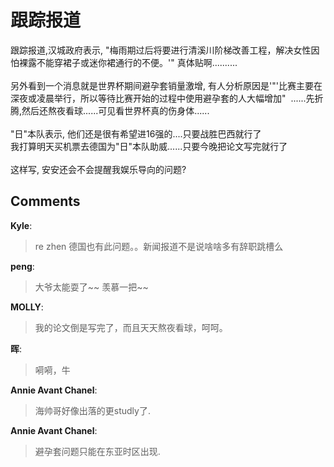 # 跟踪报道

<div id="msgcns!9884D0A402622CB2!3159" class="bvMsg">跟踪报道,汉城政府表示, &quot;梅雨期过后将要进行清溪川阶梯改善工程，解决女性因怕裸露不能穿裙子或迷你裙通行的不便。'&quot; 真体贴啊..........<br />
<br />
另外看到一个消息就是世界杯期间避孕套销量激增, 有人分析原因是'&quot;'比赛主要在深夜或凌晨举行，所以等待比赛开始的过程中使用避孕套的人大幅增加&quot;  ......先折腾,然后还熬夜看球......可见看世界杯真的伤身体......<br /><br />&quot;日&quot;本队表示, 他们还是很有希望进16强的....只要战胜巴西就行了<br />我打算明天买机票去德国为&quot;日&quot;本队助威......只要今晚把论文写完就行了<br />
<br />这样写, 安安还会不会提醒我娱乐导向的问题? <br /></div>

## Comments

**Kyle**:
> re zhen 德国也有此问题。。新闻报道不是说啥啥多有辞职跳槽么

**peng**:
> 大爷太能耍了~~ 羡慕一把~~

**MOLLY**:
> 我的论文倒是写完了，而且天天熬夜看球，呵呵。

**晖**:
> 嗬嗬，牛

**Annie Avant Chanel**:
> 海帅哥好像出落的更studly了.

**Annie Avant Chanel**:
> 避孕套问题只能在东亚时区出现.

